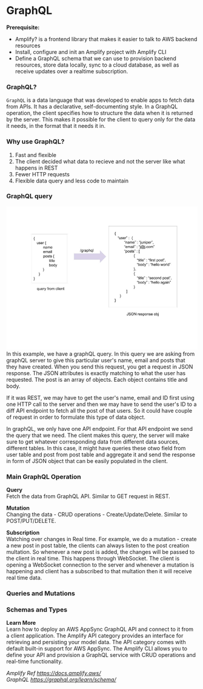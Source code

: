 # GraphQL
**Prerequisite:** 
- Amplify? is a frontend library that makes it easier to talk to AWS backend resources
- Install, configure and init an Amplify project with Amplify CLI
- Define a GraphQL schema that we can use to provision backend resources, store data locally, sync to a cloud database, as well as receive updates over a realtime 
subscription.

### GraphQL?
`GraphQL` is a data language that was developed to enable apps to fetch data from APIs. It has a declarative, self-documenting style. In a GraphQL operation, the client specifies how to structure the data when it is returned by the server. This makes it possible for the client to query only for the data it needs, in the format that it needs it in.

### Why use GraphQL?
1. Fast and flexible
2. The client decided what data to recieve and not the server like what happens in REST
3. Fewer HTTP requests
4. Flexible data query and less code to maintain

### GraphQL query
<!-- ![](Images/graphqlquery.jpeg) -->
<img src="https://github.com/anmolraibhandare/GraphQL_Basics/blob/main/Images/graphqlquery.jpeg" width="700">
In this example, we have a graphQL query. In this query we are asking from graphQL server to give this particular user's name, email and posts that they have created. When you send this request, you get a request in JSON response. The JSON attributes is exactly matching to what the user has requested. The post is an array of objects. Each object contains title and body. 

If it was REST, we may have to get the user's name, email and ID first using one HTTP call to the server and then we may have to send the user's ID to a diff API endpoint to fetch all the post of that users. So it could have couple of request in order to formulate this type of data object.

In graphQL, we only have one API endpoint. For that API endpoint we send the query that we need. The client makes this query, the server will make sure to get whatever corresponding data from different data sources, different tables. In this case, it might have  queries these otwo field from user table and post from post table and aggregate it and send the response in form of JSON object that can be easily populated in the client.

### Main GraphQL Operation
**Query** \
Fetch the data from GraphQL API. Similar to GET request in REST.

**Mutation** \
Changing the data - CRUD operations - Create/Update/Delete. Similar to POST/PUT/DELETE.

**Subscription** \
Watching over changes in Real time. For example, we do a mutation - create a new post in post table, the clients can always listen to the post creation multation. So whenever a new post is added, the changes will be passed to the client in real time. This happens through WebSocket. The client is opening a WebSocket connection to the server and whenever a mutation is happening and client has a subscribed to that multation then it will receive real time data.

### Queries and Mutations

### Schemas and Types

**Learn More** \
Learn how to deploy an AWS AppSync GraphQL API and connect to it from a client application. The Amplify API category provides an interface for retrieving and persisting your model data. The API category comes with default built-in support for AWS AppSync. The Amplify CLI allows you to define your API and provision a GraphQL service with CRUD operations and real-time functionality.


_Amplify Ref https://docs.amplify.aws/_ \
_GraphQL https://graphql.org/learn/schema/_
